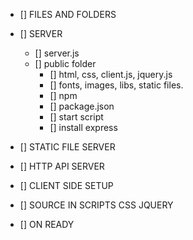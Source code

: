 
- [] FILES AND FOLDERS
- [] SERVER
    - [] server.js
    - [] public folder
        - [] html, css, client.js, jquery.js
        - [] fonts, images, libs, static files.
        - [] npm
        - [] package.json
        - [] start script
        - [] install express

- [] STATIC FILE SERVER
- [] HTTP API SERVER


- [] CLIENT SIDE SETUP
- [] SOURCE IN SCRIPTS CSS JQUERY
- [] ON READY
